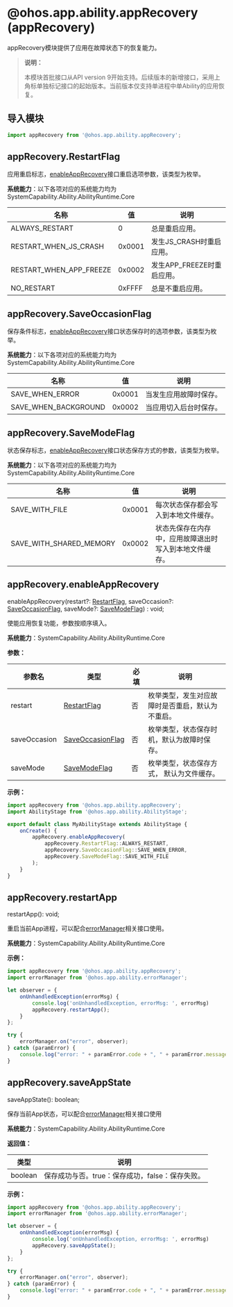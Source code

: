 # @ohos.app.ability.appRecovery (appRecovery)

appRecovery模块提供了应用在故障状态下的恢复能力。

> **说明：**
> 
> 本模块首批接口从API version 9开始支持。后续版本的新增接口，采用上角标单独标记接口的起始版本。当前版本仅支持单进程中单Ability的应用恢复。

## 导入模块
```ts
import appRecovery from '@ohos.app.ability.appRecovery';
```


## appRecovery.RestartFlag

应用重启标志，[enableAppRecovery](#apprecoveryenableapprecovery)接口重启选项参数，该类型为枚举。

**系统能力**：以下各项对应的系统能力均为SystemCapability.Ability.AbilityRuntime.Core

| 名称       | 值   | 说明       |
| ---------- | ---- | ---------- |
| ALWAYS_RESTART   | 0    | 总是重启应用。 |
| RESTART_WHEN_JS_CRASH   | 0x0001    | 发生JS_CRASH时重启应用。 |
| RESTART_WHEN_APP_FREEZE   | 0x0002    | 发生APP_FREEZE时重启应用。 |
| NO_RESTART           | 0xFFFF    | 总是不重启应用。 |

## appRecovery.SaveOccasionFlag

保存条件标志，[enableAppRecovery](#apprecoveryenableapprecovery)接口状态保存时的选项参数，该类型为枚举。

**系统能力**：以下各项对应的系统能力均为SystemCapability.Ability.AbilityRuntime.Core

| 名称                          | 值   | 说明                                                         |
| ----------------------------- | ---- | ------------------------------------------------------------ |
| SAVE_WHEN_ERROR            | 0x0001    | 当发生应用故障时保存。 |
| SAVE_WHEN_BACKGROUND            | 0x0002    | 当应用切入后台时保存。 |

## appRecovery.SaveModeFlag  

状态保存标志，[enableAppRecovery](#apprecoveryenableapprecovery)接口状态保存方式的参数，该类型为枚举。

**系统能力**：以下各项对应的系统能力均为SystemCapability.Ability.AbilityRuntime.Core

| 名称                          | 值   | 说明                                                         |
| ----------------------------- | ---- | ------------------------------------------------------------ |
| SAVE_WITH_FILE             | 0x0001    | 每次状态保存都会写入到本地文件缓存。 |
| SAVE_WITH_SHARED_MEMORY             | 0x0002    | 状态先保存在内存中，应用故障退出时写入到本地文件缓存。 |

## appRecovery.enableAppRecovery

enableAppRecovery(restart?: [RestartFlag](#apprecoveryrestartflag), saveOccasion?: [SaveOccasionFlag](#apprecoverysaveoccasionflag), saveMode?: [SaveModeFlag](#apprecoverysavemodeflag)) : void;

使能应用恢复功能，参数按顺序填入。

**系统能力**：SystemCapability.Ability.AbilityRuntime.Core

**参数：**

| 参数名 | 类型 | 必填 | 说明 |
| -------- | -------- | -------- | -------- |
| restart | [RestartFlag](#apprecoveryrestartflag) | 否 | 枚举类型，发生对应故障时是否重启，默认为不重启。 |
| saveOccasion | [SaveOccasionFlag](#apprecoverysaveoccasionflag) | 否 | 枚举类型，状态保存时机，默认为故障时保存。 |
| saveMode | [SaveModeFlag](#apprecoverysavemodeflag) | 否 | 枚举类型，状态保存方式， 默认为文件缓存。 |

**示例：**
    
```ts
import appRecovery from '@ohos.app.ability.appRecovery';
import AbilityStage from '@ohos.app.ability.AbilityStage';

export default class MyAbilityStage extends AbilityStage {
    onCreate() {
        appRecovery.enableAppRecovery(
            appRecovery.RestartFlag::ALWAYS_RESTART,
            appRecovery.SaveOccasionFlag::SAVE_WHEN_ERROR,
            appRecovery.SaveModeFlag::SAVE_WITH_FILE
        );
    }
}
```

## appRecovery.restartApp

restartApp(): void;

重启当前App进程，可以配合[errorManager](js-apis-app-ability-errorManager.md)相关接口使用。

**系统能力**：SystemCapability.Ability.AbilityRuntime.Core


**示例：**
    
```ts
import appRecovery from '@ohos.app.ability.appRecovery';
import errorManager from '@ohos.app.ability.errorManager';

let observer = {
    onUnhandledException(errorMsg) {
        console.log('onUnhandledException, errorMsg: ', errorMsg)
        appRecovery.restartApp();
    }
};

try {
    errorManager.on("error", observer);
} catch (paramError) {
    console.log("error: " + paramError.code + ", " + paramError.message);
}
```

## appRecovery.saveAppState

saveAppState(): boolean;

保存当前App状态，可以配合[errorManager](js-apis-app-ability-errorManager.md)相关接口使用

**系统能力**：SystemCapability.Ability.AbilityRuntime.Core

**返回值：**

| 类型 | 说明 |
| -------- | -------- |
| boolean | 保存成功与否。true：保存成功，false：保存失败。 |

**示例：**
    
```ts
import appRecovery from '@ohos.app.ability.appRecovery';
import errorManager from '@ohos.app.ability.errorManager';

let observer = {
    onUnhandledException(errorMsg) {
        console.log('onUnhandledException, errorMsg: ', errorMsg)
        appRecovery.saveAppState();
    }
};

try {
    errorManager.on("error", observer);
} catch (paramError) {
    console.log("error: " + paramError.code + ", " + paramError.message);
}
```
